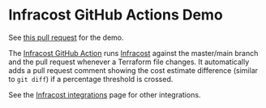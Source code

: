 # Infracost GitHub Actions Demo

See [this pull request](https://github.com/infracost/gh-actions-demo/pull/18) for the demo.

The [Infracost GitHub Action](https://github.com/marketplace/actions/run-infracost) runs [Infracost](https://infracost.io) against the master/main branch and the pull request whenever a Terraform file changes. It automatically adds a pull request comment showing the cost estimate difference (similar to `git diff`) if a percentage threshold is crossed.

See the [Infracost integrations](https://www.infracost.io/docs/integrations/) page for other integrations.
